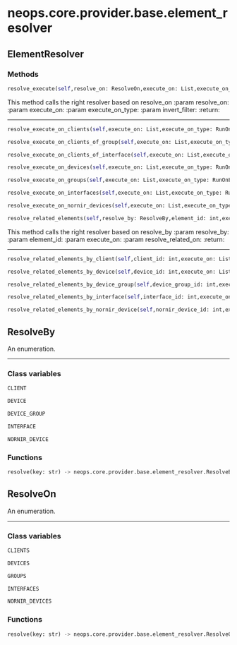 # neops.core.provider.base.element_resolver
## ElementResolver
### Methods
```python
resolve_execute(self,resolve_on: ResolveOn,execute_on: List,execute_on_type: RunOnEnum,invert_filter: bool = False) -> Union[List[int], NoneType]
```
This method calls the right resolver based on resolve_on
:param resolve_on:
:param execute_on:
:param execute_on_type:
:param invert_filter:
:return:

----------
```python
resolve_execute_on_clients(self,execute_on: List,execute_on_type: RunOnEnum,invert_filter: bool = False) -> List[int]
```
```python
resolve_execute_on_clients_of_group(self,execute_on: List,execute_on_type: RunOnEnum,invert_filter: bool = False) -> List[int]
```
```python
resolve_execute_on_clients_of_interface(self,execute_on: List,execute_on_type: RunOnEnum,invert_filter: bool = False) -> List[int]
```
```python
resolve_execute_on_devices(self,execute_on: List,execute_on_type: RunOnEnum,invert_filter: bool = False) -> List[int]
```
```python
resolve_execute_on_groups(self,execute_on: List,execute_on_type: RunOnEnum,invert_filter: bool = False) -> Union[List[int], NoneType]
```
```python
resolve_execute_on_interfaces(self,execute_on: List,execute_on_type: RunOnEnum,invert_filter: bool = False) -> List[int]
```
```python
resolve_execute_on_nornir_devices(self,execute_on: List,execute_on_type: RunOnEnum,invert_filter: bool = False) -> List[int]
```
```python
resolve_related_elements(self,resolve_by: ResolveBy,element_id: int,execute_on: List,resolve_related_on: RunOnEnum = None) -> Union[List[int], NoneType]
```
This method calls the right resolver based on resolve_by
:param resolve_by:
:param element_id:
:param execute_on:
:param resolve_related_on:
:return:

----------
```python
resolve_related_elements_by_client(self,client_id: int,execute_on: List,resolve_related_on: RunOnEnum = None) -> List[int]
```
```python
resolve_related_elements_by_device(self,device_id: int,execute_on: List,resolve_related_on: RunOnEnum = None) -> List
```
```python
resolve_related_elements_by_device_group(self,device_group_id: int,execute_on: List,resolve_related_on: RunOnEnum = None) -> List[int]
```
```python
resolve_related_elements_by_interface(self,interface_id: int,execute_on: List,resolve_related_on: RunOnEnum = None) -> List[int]
```
```python
resolve_related_elements_by_nornir_device(self,nornir_device_id: int,execute_on: List,resolve_related_on: RunOnEnum = None) -> List[int]
```
## ResolveBy
An enumeration.

----------
### Class variables
```python
CLIENT
```
```python
DEVICE
```
```python
DEVICE_GROUP
```
```python
INTERFACE
```
```python
NORNIR_DEVICE
```
### Functions
```python
resolve(key: str) -> neops.core.provider.base.element_resolver.ResolveBy
```
## ResolveOn
An enumeration.

----------
### Class variables
```python
CLIENTS
```
```python
DEVICES
```
```python
GROUPS
```
```python
INTERFACES
```
```python
NORNIR_DEVICES
```
### Functions
```python
resolve(key: str) -> neops.core.provider.base.element_resolver.ResolveOn
```